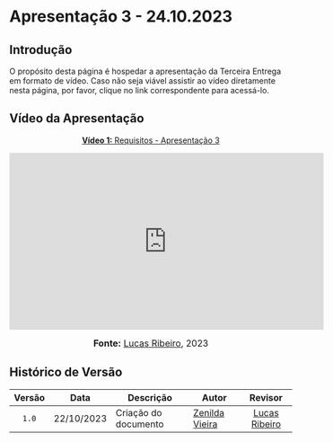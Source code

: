 # Apresentação 3 - 24.10.2023

## Introdução

O propósito desta página é hospedar a apresentação da Terceira Entrega em formato de vídeo. Caso não seja viável assistir ao vídeo diretamente nesta página, por favor, clique no link correspondente para acessá-lo.

## Vídeo da Apresentação

<div align="center">

<p style="text-align: center"><a href="https://www.youtube.com/watch?v=eYgq3C7Th1k" target="blanket"><b>Vídeo 1:</b> Requisitos - Apresentação 3</a></p>

<iframe width="560" height="315" src="https://www.youtube.com/embed/eYgq3C7Th1k" title="Apresentação 3" frameborder="0" allow="accelerometer; autoplay; clipboard-write; encrypted-media; gyroscope; picture-in-picture" allowfullscreen></iframe>

<font size="3"><p style="text-align: center"><b>Fonte:</b> <a href="https://github.com/lucassouzs">Lucas Ribeiro</a>, 2023</p></font>
</div >

## Histórico de Versão

|Versão|Data|Descrição|Autor|Revisor|
|:----:|----|---------|-----|:-------:|
|`1.0`|22/10/2023|Criação do documento|[Zenilda Vieira](https://github.com/zenildavieira)|[Lucas Ribeiro](https://github.com/lucassouzs)|
